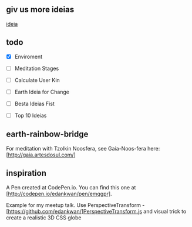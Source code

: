 ## giv us more ideias
[ideia](https://github.com/araguaci/earth-rainbow-bridge/issues)

## todo
- [x] Enviroment
- [ ] Meditation Stages

- [ ] Calculate User Kin

- [ ] Earth Ideia for Change

- [ ] Besta Ideias Fist

- [ ] Top 10 Ideias

## earth-rainbow-bridge
For meditation with Tzolkin Noosfera, see Gaia-Noos-fera here: [http://gaia.artesdosul.com/]

## inspiration 
A Pen created at CodePen.io. You can find this one at [http://codepen.io/edankwan/pen/emqgpr].

Example for my meetup talk. Use PerspectiveTransform - [https://github.com/edankwan/]PerspectiveTransform.js and visual trick to create a realistic 3D CSS globe
